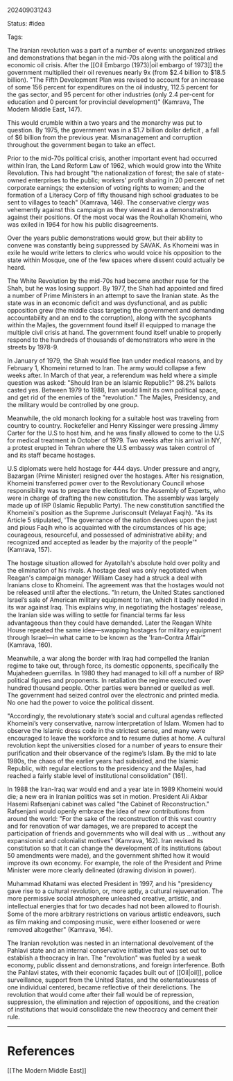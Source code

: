 202409031243

Status: #idea

Tags: 

The Iranian revolution was a part of a number of events: unorganized strikes and demonstrations that began in the mid-70s along with the political and economic oil crisis. After the [[Oil Embargo (1973)|oil embargo of 1973]] the government multiplied their oil revenues nearly 9x (from $2.4 billion to $18.5 billion). "The Fifth Development Plan was revised to account for an increase of some 156 percent for expenditures on the oil industry, 112.5 percent for the gas sector, and 95 percent for other industries (only 2.4 per-cent for education and 0 percent for provincial development)" (Kamrava, The Modern Middle East, 147). 

This would crumble within a two years and the monarchy was put to question. By 1975, the government was in a $1.7 billion dollar deficit , a fall of $6 billion from the previous year. Mismanagement and corruption throughout the government began to take an effect.

Prior to the mid-70s political crisis, another important event had occurred within Iran, the Land Reform Law of 1962, which would grow into the White Revolution. This had brought "the nationalization of forest; the sale of state-owned enterprises to the public; workers' profit sharing in 20 percent of net corporate earnings; the extension of voting rights to women; and the formation of a Literacy Corp of fifty thousand high school graduates to be sent to villages to teach" (Kamrava, 146). The conservative clergy was vehemently against this campaign as they viewed it as a demonstration against their positions. Of the most vocal was the Rouhollah Khomeini, who was exiled in 1964 for how his public disagreements. 

Over the years public demonstrations would grow, but their ability to convene was constantly being suppressed by SAVAK. As Khomeini was in exile he would write letters to clerics who would voice his opposition to the state within Mosque, one of the few spaces where dissent could actually be heard. 

The White Revolution by the mid-70s had become another ruse for the Shah, but he was losing support. By 1977, the Shah had appointed and fired a number of Prime Ministers in an attempt to save the Iranian state.  As the state was in an economic deficit and was dysfunctional, and as public opposition grew (the middle class targeting the government and demanding accountability and an end to the corruption), along with the sycophants within the Majles, the government found itself ill equipped to manage the multiple civil crisis at hand. The government found itself unable to properly respond to the hundreds of thousands of demonstrators who were in the streets by 1978-9. 

In January of 1979, the Shah would flee Iran under medical reasons, and by February 1, Khomeini returned to Iran. The army would collapse a few weeks after. In March of that year, a referendum was held where a simple question was asked: "Should Iran be an Islamic Republic?" 98.2% ballots casted yes. Between 1979 to 1988, Iran would limit its own political space, and get rid of the enemies of the "revolution." The Majles, Presidency, and the military would be controlled by one group. 

Meanwhile, the old monarch looking for a suitable host was traveling from country to country. Rockefeller and Henry Kissinger were pressing Jimmy Carter for the U.S to host him, and he was finally allowed to come to the U.S for medical treatment in October of 1979. Two weeks after his arrival in NY, a protest erupted in Tehran where the U.S embassy was taken control of and its staff became hostages. 

U.S diplomats were held hostage for 444 days. Under pressure and angry, Bazargan (Prime Minister) resigned over the hostages. After his resignation, Khomeini transferred power over to the Revolutionary Council whose responsibility was to prepare the elections for the Assembly of Experts, who were in charge of drafting the new constitution. The assembly was largely made up of IRP (Islamic Republic Party). The new constitution sanctified the Khomeini's position as the Supreme Jurisconsult (Velayat Faqih). "As its Article 5 stipulated, 'The governance of the nation devolves upon the just and pious Faqih who is acquainted with the circumstances of his age; courageous, resourceful, and possessed of administrative ability; and recognized and accepted as leader by the majority of the people'" (Kamrava, 157). 

The hostage situation allowed for Ayatollah's absolute hold over polity and the elimination of his rivals. A hostage deal was only negotiated when Reagan's campaign manager William Casey had a struck a deal with Iranians close to Khomeini. The agreement was that the hostages would not be released until after the elections. "In return, the United States sanctioned Israel’s sale of American military equipment to Iran, which it badly needed in its war against Iraq. This explains why, in negotiating the hostages’ release, the Iranian side was willing to settle for ﬁnancial terms far less advantageous than they could have demanded. Later the Reagan White House repeated the same idea—swapping hostages for military equipment through Israel—in what came to be known as the 'Iran-Contra Affair'" (Kamrava, 160). 

Meanwhile, a war along the border with Iraq had compelled the Iranian regime to take out, through force, its domestic opponents, specifically the Mujahedeen guerrillas. In 1980 they had managed to kill off a number of IRP political figures and proponents. In retaliation the regime executed over hundred thousand people. Other parties were banned or quelled as well. The government had seized control over the electronic and printed media. No one had the power to voice the political dissent. 

"Accordingly, the revolutionary state’s social and cultural agendas reflected Khomeini’s very conservative, narrow interpretation of Islam. Women had to observe the Islamic dress code in the strictest sense, and many were encouraged to leave the workforce and to resume duties at home. A cultural revolution kept the universities closed for a number of years to ensure their puriﬁcation and their observance of the regime’s Islam. By the mid to late 1980s, the chaos of the earlier years had subsided, and the Islamic Republic, with regular elections to the presidency and the Majles, had reached a fairly stable level of institutional consolidation" (161).

In 1988 the Iran-Iraq war would end and a year late in 1989 Khomeini would die; a new era in Iranian politics was set in motion. President Ali Akbar Hasemi Rafsenjani cabinet was called "the Cabinet of Reconstruction." Rafsenjani would openly embrace the idea of new contributions from around the world: "For the sake of the reconstruction of this vast country and for renovation of war damages, we are prepared to accept the participation of friends and governments who will deal with us ...without any expansionist and colonialist motives" (Kamrava, 162). Iran revised its constitution so that it can change the development of its institutions (about 50 amendments were made), and the government shifted how it would improve its own economy. For example, the role of the President and Prime Minister were more clearly delineated (drawing division in power). 

Muhammad Khatami was elected President in 1997, and his "presidency gave rise to a cultural revolution, or, more aptly, a cultural rejuvenation. The more permissive social atmosphere unleashed creative, artistic, and intellectual energies that for two decades had not been allowed to ﬂourish. Some of the more arbitrary restrictions on various artistic endeavors, such as ﬁlm making and composing music, were either loosened or were removed altogether" (Kamrava, 164).

 The Iranian revolution was nested in an international devolvement of the Pahlavi state and an internal conservative initiative that was set out to establish a theocracy in Iran. The "revolution" was fueled by a weak economy, public dissent and demonstrations, and foreign interference. Both the Pahlavi states, with their economic façades built out of [[Oil|oil]], police surveillance, support from the United States, and the ostentatiousness of one individual centered, became reflective of their derelictions. The revolution that would come after their fall would be of repression, suppression, the elimination and rejection of oppositions, and the creation of institutions that would consolidate the new theocracy and cement their rule. 




---
# References
[[The Modern Middle East]]